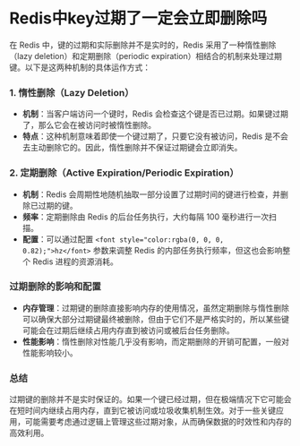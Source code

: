 # Redis中key过期了一定会立即删除吗
<font style="color:rgba(0, 0, 0, 0.82);">在 Redis 中，键的过期和实际删除并不是实时的，Redis 采用了一种惰性删除（lazy deletion）和定期删除（periodic expiration）相结合的机制来处理过期键。以下是这两种机制的具体运作方式：</font>
### <font style="color:rgba(0, 0, 0, 0.82);">1. 惰性删除（Lazy Deletion）</font>
+ **<font style="color:rgba(0, 0, 0, 0.82);">机制</font>**<font style="color:rgba(0, 0, 0, 0.82);">：当客户端访问一个键时，Redis 会检查这个键是否已过期。如果键过期了，那么它会在被访问时被惰性删除。</font>
+ **<font style="color:rgba(0, 0, 0, 0.82);">特点</font>**<font style="color:rgba(0, 0, 0, 0.82);">：这种机制意味着即使一个键过期了，只要它没有被访问，Redis 是不会去主动删除它的。因此，惰性删除并不保证过期键会立即消失。</font>
### <font style="color:rgba(0, 0, 0, 0.82);">2. 定期删除（Active Expiration/Periodic Expiration）</font>
+ **<font style="color:rgba(0, 0, 0, 0.82);">机制</font>**<font style="color:rgba(0, 0, 0, 0.82);">：Redis 会周期性地随机抽取一部分设置了过期时间的键进行检查，并删除已过期的键。</font>
+ **<font style="color:rgba(0, 0, 0, 0.82);">频率</font>**<font style="color:rgba(0, 0, 0, 0.82);">：定期删除由 Redis 的后台任务执行，大约每隔 100 毫秒进行一次扫描。</font>
+ **<font style="color:rgba(0, 0, 0, 0.82);">配置</font>**<font style="color:rgba(0, 0, 0, 0.82);">：可以通过配置</font><font style="color:rgba(0, 0, 0, 0.82);"> </font>`<font style="color:rgba(0, 0, 0, 0.82);">hz</font>`<font style="color:rgba(0, 0, 0, 0.82);"> </font><font style="color:rgba(0, 0, 0, 0.82);">参数来调整 Redis 的内部任务执行频率，但这也会影响整个 Redis 进程的资源消耗。</font>
### <font style="color:rgba(0, 0, 0, 0.82);">过期删除的影响和配置</font>
+ **<font style="color:rgba(0, 0, 0, 0.82);">内存管理</font>**<font style="color:rgba(0, 0, 0, 0.82);">：过期键的删除直接影响内存的使用情况，虽然定期删除与惰性删除可以确保大部分过期键最终被删除，但由于它们不是严格实时的，所以某些键可能会在过期后继续占用内存直到被访问或被后台任务删除。</font>
+ **<font style="color:rgba(0, 0, 0, 0.82);">性能影响</font>**<font style="color:rgba(0, 0, 0, 0.82);">：惰性删除对性能几乎没有影响，而定期删除的开销可配置，一般对性能影响较小。</font>
### <font style="color:rgba(0, 0, 0, 0.82);">总结</font>
<font style="color:rgba(0, 0, 0, 0.82);">过期键的删除并不是实时保证的。如果一个键已经过期，但在极端情况下它可能会在短时间内继续占用内存，直到它被访问或垃圾收集机制生效。对于一些关键应用，可能需要考虑通过逻辑上管理这些过期对象，从而确保数据的时效性和内存的高效利用。</font>
